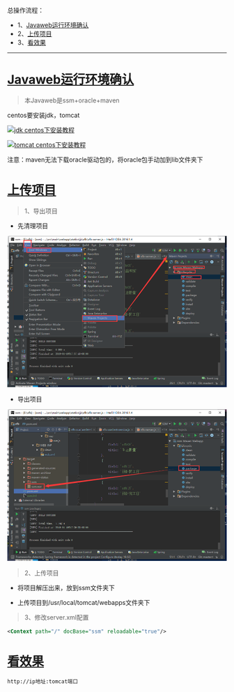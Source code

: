 总操作流程：
- 1、[Javaweb运行环境确认](#tomcat-01)
- 2、[上传项目](#tomcat-02)
- 3、[看效果](#tomcat-03)

***

# <a name="tomcat-01" href="#" >Javaweb运行环境确认</a>

> 本Javaweb是ssm+oracle+maven

centos要安装jdk，tomcat

[![](https://img.shields.io/badge/jdk-centos下安装教程-yellow.svg "jdk centos下安装教程")](https://github.com/OurNotes/CCN/blob/master/4.%E6%9C%8D%E5%8A%A1%E5%99%A8/1.linux/2.linux%E4%B9%8B%E5%AE%89%E8%A3%85%E8%BD%AF%E4%BB%B6/6-Linux%E4%B9%8B%E5%AE%89%E8%A3%85JDK.md)

[![](https://img.shields.io/badge/tomcat-centos下安装教程-yellow.svg "tomcat centos下安装教程")](https://github.com/OurNotes/CCN/blob/master/4.%E6%9C%8D%E5%8A%A1%E5%99%A8/3.tomcat/1.tomcat%E4%B9%8B%E5%AD%A6%E4%B9%A0/1-tomcat%E4%B9%8B%E5%AE%89%E8%A3%85%E9%85%8D%E7%BD%AE.md)

注意：maven无法下载oracle驱动包的，将oracle包手动加到lib文件夹下

# <a name="tomcat-02" href="#" >上传项目</a>

> 1、导出项目

- 先清理项目

![](image/3-1.png)

- 导出项目

![](image/3-2.png)

> 2、上传项目

- 将项目解压出来，放到ssm文件夹下

- 上传项目到/usr/local/tomcat/webapps文件夹下

> 3、修改server.xml配置

```xml
<Context path="/" docBase="ssm" reloadable="true"/>  
```

# <a name="tomcat-03" href="#" >看效果</a>

```
http://ip地址:tomcat端口
```
